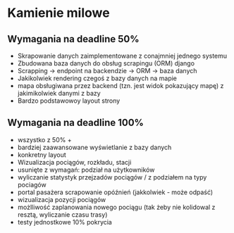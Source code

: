 # Kamienie milowe
## Wymagania na deadline 50%
- Skrapowanie danych zaimplementowane z conajmniej jednego systemu
- Zbudowana baza danych do obsług scrapingu (ORM) django
- Scrapping -> endpoint na backendzie -> ORM -> baza danych
- Jakikolwiek rendering czegoś z bazy danych na mapie
- mapa obsługiwana przez backend (tzn. jest widok pokazujący mapę) z jakimikolwiek danymi z bazy
- Bardzo podstawowoy layout strony
## Wymagania na deadline 100%
- wszystko z 50% +
- bardziej zaawansowane wyświetlanie z bazy danych
- konkretny layout
- Wizualizacja pociągów, rozkładu, stacji
- usunięte z wymagań: podział na użytkowników
- wyliczanie statystyk przejzadów pociągów / z podziałem na typy pociagów
- portal pasażera scrapowanie opóźnień (jakkolwiek - może odpaść)
- wizualizacja pozycji pociągów
- możlliwość zaplanowania nowego pociągu (tak żeby nie kolidowal z resztą, wyliczanie czasu trasy)
- testy jednostkowe 10% pokrycia
